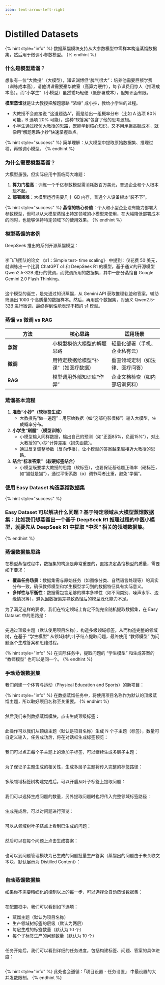 ```yaml
---
icon: tent-arrow-left-right
---
```


# Distilled Datasets

{% hint style="info" %}
数据蒸馏模块支持从大参数模型中零样本构造蒸馏数据集，然后用于微调小参数模型。
{% endhint %}

### **什么是模型蒸馏？**

想象有一位“大教授”（大模型），知识渊博但“脾气很大”：培养他需要巨额学费（训练成本高），请他讲课需要豪华教室（高算力硬件），每节课费用惊人（推理成本高）。而“小学生”（小模型）虽然乖巧轻便（低部署成本），但知识面有限。

**模型蒸馏**就是让大教授把解题思路 “浓缩” 成小抄，教给小学生的过程。

* 大教授不会直接说 “这道题选A”，而是给出一组概率分布（比如 A 选项 80% 可能，B 选项 20% 可能），这种“软答案”包含了他的思考逻辑。
* 小学生通过模仿大教授的思路，既能学到核心知识，又不用承担高额成本，就像用“解题思路小抄”快速掌握重点。

{% hint style="success" %}
简单理解：从大模型中提取原始数据集、推理过程，再微调小模型。
{% endhint %}

### **为什么需要模型蒸馏？**

大模型虽强，但实际应用中面临两大难题：

1. **算力门槛高**：训练一个千亿参数模型需消耗数百万美元，普通企业和个人根本玩不起。
2. **部署困难**：大模型运行需要几十 GB 内存，普通个人设备根本“装不下”。

{% hint style="success" %}
**蒸馏的核心价值**：个人和小型企业没有能力部署大参数模型，但可以从大模型蒸馏出特定领域的小模型来使用，在大幅降低部署成本的同时，也能够保持特定领域下的使用效果。
{% endhint %}

### **模型蒸馏的案例**

DeepSeek 推出的系列开源蒸馏模型：

<figure><img src="../.gitbook/assets/image (98).png" alt=""><figcaption></figcaption></figure>

李飞飞团队的论文 《s1：Simple test- time scaling》 中提到：仅花费 50 美元，就训练出一个比肩 ChatGPT o1 和 DeepSeek R1 的模型，基于通义的开源模型 Qwen2.5-32B 进行的微调，而微调所用的数据集，其中一部分蒸馏自 Google Gemini 2.0 Flash Thinking。

<figure><img src="../.gitbook/assets/image (99).png" alt=""><figcaption></figcaption></figure>

这个模型的诞生，是先通过知识蒸馏，从 Gemini API 获取推理轨迹和答案，辅助筛选出 1000 个高质量的数据样本。然后，再用这个数据集，对通义 Qwen2.5-32B 进行微调，最终得到性能表现不错的 s1 模型。

### **蒸馏 vs 微调 vs RAG**

<table data-header-hidden><thead><tr><th width="130.2265625">方法</th><th>核心思路</th><th>适用场景</th></tr></thead><tbody><tr><td><strong>蒸馏</strong></td><td>小模型模仿大模型的解题思路</td><td>轻量化部署（手机、企业私有云）</td></tr><tr><td><strong>微调</strong></td><td>用特定数据给模型“补课”（如医疗数据）</td><td>垂直领域定制（如法律、医疗问答）</td></tr><tr><td><strong>RAG</strong></td><td>模型调用外部知识库“作弊”</td><td>企业文档检索（如内部培训资料）</td></tr></tbody></table>

### **蒸馏基本流程**

1. **准备“小抄”（软标签生成）**
   * 大教授先“做一遍题”：用原始数据（如“这部电影很棒”）输入大模型，生成概率分布。
2. **小学生“刷题”（模型训练）**
   * 小模型输入同样数据，输出自己的预测（如“正面85%，负面15%”），对比大教授的“小抄”计算差距（损失函数）。
   * 通过反复调整参数（反向传播），让小模型的答案越来越接近大教授的思路。
3. **结合“标准答案”（软硬标签结合）**
   * 小模型既要学大教授的思路（软标签），也要保证基础题正确率（硬标签，如“猫就是猫”），通过平衡系数（α）调节两者比重，避免“学偏”。

### 使用 Easy Dataset 构造蒸馏数据集

{% hint style="success" %}
### Easy Dataset 可以解决什么问题？基于特定领域从大模型蒸馏数据集：比如我们想蒸馏出一个基于 DeepSeek R1 推理过程的中医小模型，就要先从 DeepSeek R1 中提取 “中医” 相关的领域数据集。
{% endhint %}

### 蒸馏数据集思路

在模型蒸馏过程中，数据集的构造是非常重要的，直接决定蒸馏模型的质量，需要如下要求：

* **覆盖任务场景**：数据集需与原始任务（如图像分类、自然语言处理等）的真实分布一致，确保教师模型和学生模型学习到的数据特征具有实际意义。
* **多样性与平衡性**：数据需包含足够的样本多样性（如不同类别、噪声水平、边缘情况等），避免因数据偏差导致蒸馏后的模型泛化能力不足。

为了满足这样的要求，我们在特定领域上肯定不能完全随机提取数据集，在 Easy Dataset 中的思路是：

<figure><img src="../.gitbook/assets/image (100).png" alt=""><figcaption></figcaption></figure>

先通过顶级主题（默认使用项目名称），构造多级领域标签，从而构造完整的领域树，在基于 “学生模型” 从领域树的叶子结点提取问题，最终使用 “教师模型” 为问题逐个生成答案和思维过程。

{% hint style="info" %}
在实际任务中，提取问题的 “学生模型” 和生成答案的 “教师模型” 也可以是同一个。
{% endhint %}

### 手动蒸馏数据集

我们创建一个体育与运动（Physical Education and Sports）的新项目：

{% hint style="info" %}
在数据蒸馏任务中，将使用项目名称作为默认的顶级蒸馏主题，所以取好项目名称至关重要。
{% endhint %}

<figure><img src="../.gitbook/assets/image (101).png" alt=""><figcaption></figcaption></figure>

然后我们来到数据蒸馏模块，点击生成顶级标签：

<figure><img src="../.gitbook/assets/image (102).png" alt=""><figcaption></figcaption></figure>

此操作可以我们从顶级主题（默认是项目名称）生成 N 个子主题（标签），数量可自定义输入，任务成功后，将在对话框生成标签预览：

<figure><img src="../.gitbook/assets/image (103).png" alt=""><figcaption></figcaption></figure>

我们可以点击每个子主题上的添加子标签，可以继续生成多层子主题：

<figure><img src="../.gitbook/assets/image (104).png" alt=""><figcaption></figcaption></figure>

为了保证子主题生成的相关性，生成多层子主题将传入完整的标签路径：

<figure><img src="../.gitbook/assets/image (105).png" alt=""><figcaption></figcaption></figure>

多级领域标签树构建完成后，可以开启从叶子标签上提取问题：

<figure><img src="../.gitbook/assets/image (106).png" alt=""><figcaption></figcaption></figure>

我们可以选择生成问题的数量，另外提取问题时也将传入完整领域标签路径：

<figure><img src="../.gitbook/assets/image (107).png" alt=""><figcaption></figcaption></figure>

生成完成后，可以对问题进行预览：

<figure><img src="../.gitbook/assets/image (108).png" alt=""><figcaption></figcaption></figure>

可以从领域树叶子结点上看到已生成的问题：

<figure><img src="../.gitbook/assets/image (109).png" alt=""><figcaption></figcaption></figure>

然后可以在每个问题上点击生成答案：

<figure><img src="../.gitbook/assets/image (110).png" alt=""><figcaption></figcaption></figure>

也可以到问题管理模块为已生成的问题批量生产答案（蒸馏出的问题由于未关联文本块，默认展示为 Distilled Content）：

<figure><img src="../.gitbook/assets/image (111).png" alt=""><figcaption></figcaption></figure>

### 自动蒸馏数据集

如果你不需要精细化的控制以上的每一步，可以选择全自动蒸馏数据集：

<figure><img src="../.gitbook/assets/image (112).png" alt=""><figcaption></figcaption></figure>

在配置框中，我们可以看到如下选项：

* 蒸馏主题（默认为项目名称）
* 生产领域树标签的层级（默认为两层）
* 每层生成的标签数量（默认为 10 个）
* 每个子标签生产的问题数量（默认为 10 个）

<figure><img src="../.gitbook/assets/image (113).png" alt=""><figcaption></figcaption></figure>

任务开始后，我们可以看到详细的任务进度，包括构建标签、问题、答案的具体进度：

<figure><img src="../.gitbook/assets/image (114).png" alt=""><figcaption></figcaption></figure>

{% hint style="info" %}
此处也会遵循：「项目设置 - 任务设置」 中最设置的大并发数限制。
{% endhint %}

